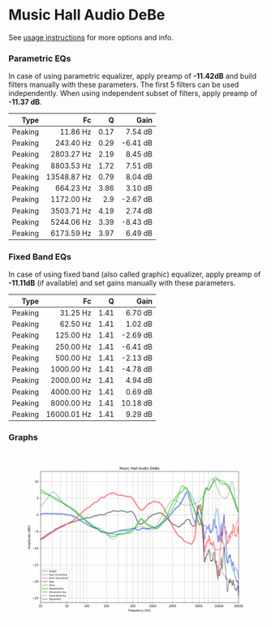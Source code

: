 # Music Hall Audio DeBe
See [usage instructions](https://github.com/jaakkopasanen/AutoEq#usage) for more options and info.

### Parametric EQs
In case of using parametric equalizer, apply preamp of **-11.42dB** and build filters manually
with these parameters. The first 5 filters can be used independently.
When using independent subset of filters, apply preamp of **-11.37 dB**.

| Type    | Fc          |    Q | Gain     |
|--------:|------------:|-----:|---------:|
| Peaking | 11.86 Hz    | 0.17 | 7.54 dB  |
| Peaking | 243.40 Hz   | 0.29 | -6.41 dB |
| Peaking | 2803.27 Hz  | 2.19 | 8.45 dB  |
| Peaking | 8803.53 Hz  | 1.72 | 7.51 dB  |
| Peaking | 13548.87 Hz | 0.79 | 8.04 dB  |
| Peaking | 664.23 Hz   | 3.86 | 3.10 dB  |
| Peaking | 1172.00 Hz  | 2.9  | -2.67 dB |
| Peaking | 3503.71 Hz  | 4.19 | 2.74 dB  |
| Peaking | 5244.06 Hz  | 3.39 | -8.43 dB |
| Peaking | 6173.59 Hz  | 3.97 | 6.49 dB  |

### Fixed Band EQs
In case of using fixed band (also called graphic) equalizer, apply preamp of **-11.11dB**
(if available) and set gains manually with these parameters.

| Type    | Fc          |    Q | Gain     |
|--------:|------------:|-----:|---------:|
| Peaking | 31.25 Hz    | 1.41 | 6.70 dB  |
| Peaking | 62.50 Hz    | 1.41 | 1.02 dB  |
| Peaking | 125.00 Hz   | 1.41 | -2.69 dB |
| Peaking | 250.00 Hz   | 1.41 | -6.41 dB |
| Peaking | 500.00 Hz   | 1.41 | -2.13 dB |
| Peaking | 1000.00 Hz  | 1.41 | -4.78 dB |
| Peaking | 2000.00 Hz  | 1.41 | 4.94 dB  |
| Peaking | 4000.00 Hz  | 1.41 | 0.69 dB  |
| Peaking | 8000.00 Hz  | 1.41 | 10.18 dB |
| Peaking | 16000.01 Hz | 1.41 | 9.29 dB  |

### Graphs
![](./Music%20Hall%20Audio%20DeBe.png)